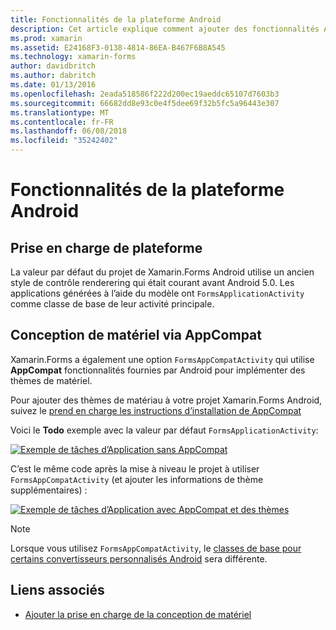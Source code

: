 ```yaml
---
title: Fonctionnalités de la plateforme Android
description: Cet article explique comment ajouter des fonctionnalités Android propres aux applications de Xamarin.Forms et il se concentre sur les documents de conception.
ms.prod: xamarin
ms.assetid: E24168F3-0138-4814-86EA-B467F6B8A545
ms.technology: xamarin-forms
author: davidbritch
ms.author: dabritch
ms.date: 01/13/2016
ms.openlocfilehash: 2eada518586f222d200ec19aeddc65107d7603b3
ms.sourcegitcommit: 66682dd8e93c0e4f5dee69f32b5fc5a96443e307
ms.translationtype: MT
ms.contentlocale: fr-FR
ms.lasthandoff: 06/08/2018
ms.locfileid: "35242402"
---
```

# <a name="android-platform-features"></a>Fonctionnalités de la plateforme Android

## <a name="platform-support"></a>Prise en charge de plateforme

La valeur par défaut du projet de Xamarin.Forms Android utilise un ancien style de contrôle renderering qui était courant avant Android 5.0. Les applications générées à l’aide du modèle ont `FormsApplicationActivity` comme classe de base de leur activité principale.

## <a name="material-design-via-appcompat"></a>Conception de matériel via AppCompat

Xamarin.Forms a également une option `FormsAppCompatActivity` qui utilise **AppCompat** fonctionnalités fournies par Android pour implémenter des thèmes de matériel.

Pour ajouter des thèmes de matériau à votre projet Xamarin.Forms Android, suivez le [prend en charge les instructions d’installation de AppCompat](appcompat.md)

Voici le **Todo** exemple avec la valeur par défaut `FormsApplicationActivity`:

[![](images/before-appcompat-sml.png "Exemple de tâches d’Application sans AppCompat")](images/before-appcompat.png#lightbox "Application Todo exemple sans AppCompat")

C’est le même code après la mise à niveau le projet à utiliser `FormsAppCompatActivity` (et ajouter les informations de thème supplémentaires) :

[![](images/post-appcompat-sml.png "Exemple de tâches d’Application avec AppCompat et des thèmes")](images/post-appcompat.png#lightbox "Application Todo exemple avec AppCompat et thèmes")

> [!NOTE]
> Lorsque vous utilisez `FormsAppCompatActivity`, le [classes de base pour certains convertisseurs personnalisés Android](~/xamarin-forms/app-fundamentals/custom-renderer/renderers.md) sera différente.


## <a name="related-links"></a>Liens associés

- [Ajouter la prise en charge de la conception de matériel](appcompat.md)
